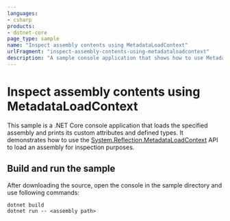 ```yaml
---
languages:
- csharp
products:
- dotnet-core
page_type: sample
name: "Inspect assembly contents using MetadataLoadContext"
urlFragment: "inspect-assembly-contents-using-metadataloadcontext"
description: "A sample console application that shows how to use MetadataLoadContext to load an assembly for inspection purposes"
---
```

# Inspect assembly contents using MetadataLoadContext

This sample is a .NET Core console application that loads the specified assembly and prints its custom attributes and defined types. It demonstrates how to use the [System.Reflection.MetadataLoadContext](https://www.nuget.org/packages/System.Reflection.MetadataLoadContext) API to load an assembly for inspection purposes.

## Build and run the sample

After downloading the source, open the console in the sample directory and use following commands:

```dotnetcli
dotnet build
dotnet run -- <assembly path>
```
